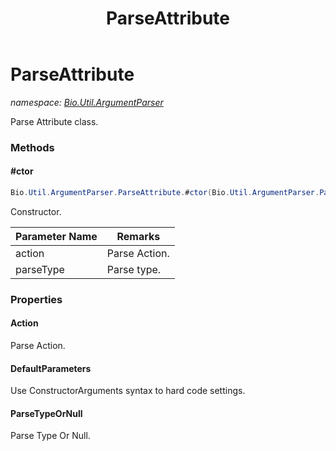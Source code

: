 ﻿---
title: ParseAttribute
---

# ParseAttribute
_namespace: [Bio.Util.ArgumentParser](N-Bio.Util.ArgumentParser.html)_

Parse Attribute class.

### Methods

#### #ctor
```csharp
Bio.Util.ArgumentParser.ParseAttribute.#ctor(Bio.Util.ArgumentParser.ParseAction,System.Type)
```
Constructor.

|Parameter Name|Remarks|
|--------------|-------|
|action|Parse Action.|
|parseType|Parse type.|




### Properties

#### Action
Parse Action.
#### DefaultParameters
Use ConstructorArguments syntax to hard code settings.
#### ParseTypeOrNull
Parse Type Or Null.

